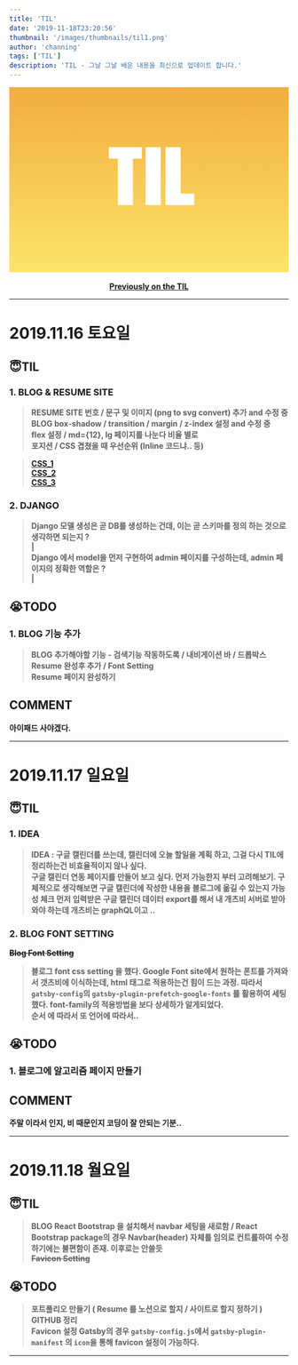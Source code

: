 ```yaml
---
title: 'TIL'
date: '2019-11-18T23:20:56'
thumbnail: '/images/thumbnails/til1.png'
author: 'channing'
tags: ['TIL']
description: 'TIL - 그날 그날 배운 내용을 최신으로 업데이트 합니다.'
---
```


![til](./til2.png)
<br>

<center>

<B>**[Previously on the TIL](https://github.com/CgodL/TIL)**<B>

</center>

---

# 2019.11.16 토요일

## 😇TIL

### 1. BLOG & RESUME SITE

> RESUME SITE 번호 / 문구 및 이미지 (png to svg convert) 추가 and 수정 중 <br>
> BLOG box-shadow / transition / margin / z-index 설정 and 수정 중<br>
> flex 설정 / md={12}, lg 페이지를 나눈다 비율 별로<br>
> 포지션 / CSS 겹쳤을 때 우선순위 (Inline 코드냐.. 등)

> [CSS_1](https://www.youtube.com/watch?v=jV8B24rSN5o)<br>[CSS_2](https://www.youtube.com/watch?v=k4xA_Olo_Uo)<br> [CSS_3](https://www.codingfactory.net/10529)

### 2. DJANGO

> Django 모델 생성은 곧 DB를 생성하는 건데, 이는 곧 스키마를 정의 하는 것으로 생각하면 되는지 ? <br>
> | <br>
> Django 에서 model을 먼저 구현하여 admin 페이지를 구성하는데, admin 페이지의 정확한 역할은 ? <br>
> |

## 😭TODO

### 1. BLOG 기능 추가

> BLOG 추가해야할 기능 - 검색기능 작동하도록 / 내비게이션 바 / 드롭박스 Resume 완성후 추가 / Font Setting <br>
> Resume 페이지 완성하기

## COMMENT

<b>아이패드 사야겠다.<b>

---

# 2019.11.17 일요일

## 😇TIL

### 1. IDEA

> IDEA : 구글 캘린더를 쓰는데, 캘린더에 오늘 할일을 계획 하고, 그걸 다시 TIL에 정리하는건 비효율적이지 않나 싶다. <br>
> 구글 캘린더 연동 페이지를 만들어 보고 싶다. 먼저 가능한지 부터 고려해보기.
> 구체적으로 생각해보면 구글 캘린더에 작성한 내용을 블로그에 옮길 수 있는지 가능성 체크
> 먼저 입력받은 구글 캘린더 데이터 export를 해서 내 개츠비 서버로 받아와야 하는데 개츠비는 graphQL이고 ..

### 2. BLOG FONT SETTING

<del>Blog Font Setting

> 블로그 font css setting 을 했다. Google Font site에서 원하는 폰트를 가져와서 갯츠비에 이식하는데, html 태그로 적용하는건 힘이 드는 과정. 따라서 `gatsby-config`의 `gatsby-plugin-prefetch-google-fonts` 를 활용하여 세팅했다. font-family의 적용방법을 보다 상세하가 알게되었다.<br> 순서 에 따라서 또 언어에 따라서..

## 😭TODO

### 1. 블로그에 알고리즘 페이지 만들기

## COMMENT

<b> 주말 이라서 인지, 비 때문인지 코딩이 잘 안되는 기분..<b>

---

# 2019.11.18 월요일

## 😇TIL

> BLOG React Bootstrap 을 설치해서 navbar 세팅을 새로함 / React Bootstrap package의 경우 Navbar(header) 자체를 임의로 컨트롤하여 수정하기에는 불편함이 존재. 이후로는 안쓸듯<br>
> <del>Favicon Setting</del>

## 😭TODO

> 포트폴리오 만들기 ( Resume 를 노션으로 할지 / 사이트로 할지 정하기 )<br>
> GITHUB 정리<br>
> Favicon 설정 Gatsby의 경우 `gatsby-config.js`에서 `gatsby-plugin-manifest` 의 `icon`을 통해 favicon 설정이 가능하다.

---

